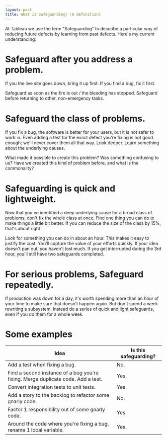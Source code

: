 ```yaml
---
layout: post
title: What is Safeguarding? (A definition)
---
```


At Tableau we use the term "Safeguarding" to describe a particular way of reducing future defects by learning from past defects. Here's my current understanding:

Safeguard after you address a problem.
===

If you the live site goes down, bring it up first. If you find a bug, fix it first. 

Safeguard as soon as the fire is out / the bleeding has stopped. Safeguard before returning to other, non-emergency tasks.

Safeguard the class of problems.
===

If you fix a bug, the software is better for your users, but it is not safer to work in. Even adding a test for the exact defect you're fixing is not good enough; we'll never cover them all that way. Look deeper. Learn something about the underlying causes. 

What made it possible to create this problem? Was something confusing to us? Have we created this kind of problem before, and what is the commonality?

Safeguarding is quick and lightweight.
===

Now that you've identified a deep underlying cause for a broad class of problems, don't fix the whole class at once. Find one thing you can do to make things a little bit better. If you can reduce the size of the class by 15%, that's about right. 

Look for something you can do in about an hour. This makes it easy to justify the cost. You'll capture the value of your efforts quickly. If your idea doesn't pan out, you haven't lost much. If you get interrupted during the 3rd hour, you'll still have two safeguards completed.

For serious problems, Safeguard repeatedly.
====

If production was down for a day, it's worth spending more than an hour of your time to make sure that doesn't happen again. But don't spend a week rewriting a subsystem. Instead do a series of quick and light safeguards, even if you do them for a whole week. 

Some examples
====

| Idea | Is this safeguarding? |
|------|-----------------------|
| Add a test when fixing a bug. | No. |
| Find a second instance of a bug you're fixing. Merge duplicate code. Add a test. | Yes. |
| Convert integration tests to unit tests. | Yes. |
| Add a story to the backlog to refactor some gnarly code. | No. | 
| Factor 1 responsibility out of some gnarly code. | Yes. |
| Around the code where you're fixing a bug, rename 1 local variable. | Yes. |
